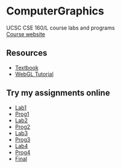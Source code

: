 # ComputerGraphics
UCSC CSE 160/L course labs and programs<br>
[Course website](https://classes.soe.ucsc.edu/cse160/Fall19/)<br>
## Resources
* [Textbook](https://sites.google.com/site/webglbook/)
* [WebGL Tutorial](https://webglfundamentals.org/)<br>

## Try my assignments online
* [Lab1](https://qiaowenyoung.github.io/ComputerGraphics/lab1/features.html)<br>
* [Prog1](https://qiaowenyoung.github.io/ComputerGraphics/prog1/features.html)<br>
* [Lab2](https://qiaowenyoung.github.io/ComputerGraphics/lab2/features.html)<br>
* [Prog2](https://qiaowenyoung.github.io/ComputerGraphics/prog2/features.html)<br>
* [Lab3](https://qiaowenyoung.github.io/ComputerGraphics/lab3/features.html)<br>
* [Prog3](https://qiaowenyoung.github.io/ComputerGraphics/prog3/features.html)<br>
* [Lab4](https://qiaowenyoung.github.io/ComputerGraphics/lab4/features.html)<br>
* [Prog4](https://qiaowenyoung.github.io/ComputerGraphics/prog4/features.html)<br>
* [Final](https://qiaowenyoung.github.io/ComputerGraphics/final/features.html)<br>
